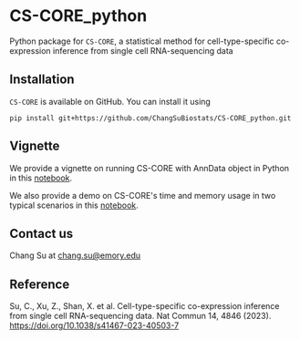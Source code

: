 # CS-CORE_python
Python package for `CS-CORE`, a statistical method for cell-type-specific co-expression inference from single cell RNA-sequencing data

## Installation
`CS-CORE` is available on GitHub. You can install it using
``` 
pip install git+https://github.com/ChangSuBiostats/CS-CORE_python.git
```

## Vignette
We provide a vignette on running CS-CORE with AnnData object in Python in this [notebook](https://github.com/ChangSuBiostats/CS-CORE_python/blob/master/analysis/CSCORE_python_example.ipynb).

We also provide a demo on CS-CORE's time and memory usage in two typical scenarios in this [notebook](https://github.com/ChangSuBiostats/CS-CORE_python/blob/master/analysis/time_and_memory_usage.ipynb).

## Contact us 
Chang Su at <chang.su@emory.edu>

## Reference
Su, C., Xu, Z., Shan, X. et al. Cell-type-specific co-expression inference from single cell RNA-sequencing data. Nat Commun 14, 4846 (2023). https://doi.org/10.1038/s41467-023-40503-7
